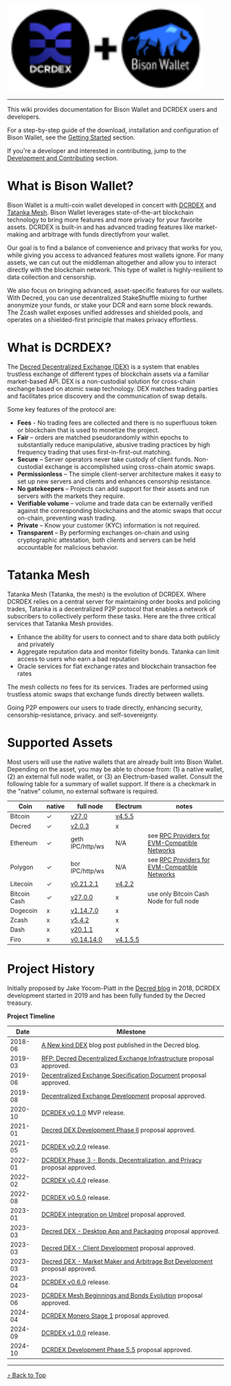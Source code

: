 <a id="top"/>

<img src="./images/logo_wide_v2.svg" alt="DCRDEX" width="456">

---

This wiki provides documentation for Bison Wallet and DCRDEX users and developers.

For a step-by-step guide of the download, installation and configuration of Bison Wallet,
see the [Getting Started](Getting-Started) section.

If you're a developer and interested in contributing, jump to the
 [Development and Contributing](Development-and-Contributing) section.


# What is Bison Wallet?

Bison Wallet is a multi-coin wallet developed in concert with [DCRDEX](#what-is-dcrdex) 
and [Tatanka Mesh](#tatanka-mesh). Bison Wallet leverages state-of-the-art blockchain 
technology to bring more features and more privacy for your favorite assets. DCRDEX is 
built-in and has advanced trading features like market-making and arbitrage with funds 
directlyfrom your wallet.

Our goal is to find a balance of convenience and privacy that works for you,
while giving you access to advanced features most wallets ignore. For many
assets, we can cut out the middleman altogether and allow you to interact
directly with the blockchain network. This type of wallet is highly-resilient to
data collection and censorship.

We also focus on bringing advanced, asset-specific features for our wallets.
With Decred, you can use decentralized StakeShuffle mixing to further anonymize 
your funds, or stake your DCR and earn some block rewards. The Zcash wallet exposes 
unified addresses and shielded pools, and operates on a shielded-first principle 
that makes privacy effortless.

# What is DCRDEX?

The [Decred Decentralized Exchange (DEX)](https://dex.decred.org/) is a system
that enables trustless exchange of different types of blockchain assets via a
familiar market-based API. DEX is a non-custodial solution for cross-chain
exchange based on atomic swap technology. DEX matches trading parties and
facilitates price discovery and the communication of swap details.


Some key features of the protocol are:

- **Fees** - No trading fees are collected and there is no superfluous token 
or blockchain that is used to monetize the project.
- **Fair** – orders are matched pseudorandomly within epochs to substantially 
reduce manipulative, abusive trading practices by high frequency trading that 
uses first-in-first-out matching.
- **Secure** – Server operators never take custody of client funds. Non-custodial 
exchange is accomplished using cross-chain atomic swaps.
- **Permissionless** – The simple client-server architecture makes it easy to set 
up new servers and clients and enhances censorship resistance.
- **No gatekeepers** – Projects can add support for their assets and run servers 
with the markets they require.
- **Verifiable volume** – volume and trade data can be externally verified against 
the corresponding blockchains and the atomic swaps that occur on-chain, preventing 
wash trading.
- **Private** – Know your customer (KYC) information is not required.
- **Transparent** – By performing exchanges on-chain and using cryptographic 
attestation, both clients and servers can be held accountable for malicious behavior.

# Tatanka Mesh

Tatanka Mesh (Tatanka, the mesh) is the evolution of DCRDEX. Where DCRDEX relies
on a central server for maintaining order books and policing trades, Tatanka is
a decentralized P2P protocol that enables a network of subscribers to
collectively perform these tasks. Here are the three critical services that
Tatanka Mesh provides.

- Enhance the ability for users to connect and to share data both publicly and privately
- Aggregate reputation data and monitor fidelity bonds. Tatanka can limit
access to users who earn a bad reputation
- Oracle services for fiat exchange rates and blockchain transaction fee rates

The mesh collects no fees for its services. Trades are performed using trustless
atomic swaps that exchange funds directly between wallets.

Going P2P empowers our users to trade directly, enhancing security,
censorship-resistance, privacy. and self-sovereignty.

# Supported Assets

Most users will use the native wallets that are already built into Bison Wallet. 
Depending on the asset, you may be able to choose from: (1) a native
wallet, (2) an external full node wallet, or (3) an Electrum-based wallet.
Consult the following table for a summary of wallet support. If there is a
checkmark in the "native" column, no external software is required.

| Coin         | native | full node                                                   | Electrum                                                      | notes                                                                                             |
|--------------|--------|-------------------------------------------------------------|---------------------------------------------------------------|---------------------------------------------------------------------------------------------------|
| Bitcoin      | ✓      | [v27.0](https://bitcoincore.org/en/download/)               | [v4.5.5](https://electrum.org/)                               |                                                                                                   |
| Decred       | ✓      | [v2.0.3](https://github.com/decred/decred-release/releases) | x                                                             |                                                                                                   |
| Ethereum     | ✓      | geth IPC/http/ws                                            | N/A                                                           | see [RPC Providers for EVM-Compatible Networks](Wallet#rpc-providers-for-evm-compatible-networks) |
| Polygon      | ✓      | bor IPC/http/ws                                             | N/A                                                           | see [RPC Providers for EVM-Compatible Networks](Wallet#rpc-providers-for-evm-compatible-networks) |
| Litecoin     | ✓      | [v0.21.2.1](https://litecoin.org/)                          | [v4.2.2](https://electrum-ltc.org/)                           |                                                                                                   |
| Bitcoin Cash | ✓      | [v27.0.0](https://bitcoincashnode.org/)                     | x                                                             | use only Bitcoin Cash Node for full node                                                          |
| Dogecoin     | x      | [v1.14.7.0](https://dogecoin.com/)                          | x                                                             |                                                                                                   |
| Zcash        | x      | [v5.4.2](https://z.cash/download/)                          | x                                                             |                                                                                                   |
| Dash         | x      | [v20.1.1](https://github.com/dashpay/dash/releases)         | x                                                             |                                                                                                   |
| Firo         | x      | [v0.14.14.0](https://github.com/firoorg/firo/releases)      | [v4.1.5.5](https://github.com/firoorg/electrum-firo/releases) |                                                                                                   |


# Project History

Initially proposed by Jake Yocom-Piatt in the
[Decred blog](https://blog.decred.org/2018/06/05/A-New-Kind-of-DEX/) in 2018, 
DCRDEX development started in 2019 and has been fully funded by the Decred treasury.

**Project Timeline**

| Date    | Milestone                                                                                                               |
|---------|-------------------------------------------------------------------------------------------------------------------------|
| 2018-06 | [A New kind DEX](https://blog.decred.org/2018/06/05/A-New-Kind-of-DEX/) blog post published in the Decred blog.         |
| 2019-03 | [RFP: Decred Decentralized Exchange Infrastructure](https://proposals.decred.org/record/3360c14) proposal approved.     |
| 2019-06 | [Decentralized Exchange Specification Document](https://proposals.decred.org/record/94cc1ee) proposal approved.         |
| 2019-08 | [Decentralized Exchange Development](https://proposals.decred.org/record/ad972c3) proposal approved.                    |
| 2020-10 | [DCRDEX v0.1.0](https://github.com/decred/dcrdex/releases/tag/release-v0.1.0) MVP release.                              |
| 2021-01 | [Decred DEX Development Phase II](https://proposals.decred.org/record/cbd0f92) proposal approved.                       |
| 2021-05 | [DCRDEX v0.2.0](https://github.com/decred/dcrdex/releases/tag/v0.2.0) release.                                          |
| 2022-01 | [DCRDEX Phase 3 - Bonds, Decentralization, and Privacy](https://proposals.decred.org/record/3326c82) proposal approved. |
| 2022-02 | [DCRDEX v0.4.0](https://github.com/decred/dcrdex/releases/tag/v0.4.0) release.                                          |
| 2022-08 | [DCRDEX v0.5.0](https://github.com/decred/dcrdex/releases/tag/v0.5.0) release.                                          |
| 2023-01 | [DCRDEX integration on Umbrel](https://proposals.decred.org/record/8d83046) proposal approved.                          |
| 2023-03 | [Decred DEX - Desktop App and Packaging](https://proposals.decred.org/record/ae7c4fe) proposal approved.                |
| 2023-03 | [Decred DEX - Client Development](https://proposals.decred.org/record/ca6b749) proposal approved.                       |
| 2023-03 | [Decred DEX - Market Maker and Arbitrage Bot Development](https://dcrdata.org/proposals) proposal approved.             |
| 2023-04 | [DCRDEX v0.6.0](https://github.com/decred/dcrdex/releases/tag/v0.6.0) release.                                          |
| 2023-06 | [DCRDEX Mesh Beginnings and Bonds Evolution](https://proposals.decred.org/record/4d2324b) proposal approved.            |
| 2024-04 | [DCRDEX Monero Stage 1](https://proposals.decred.org/record/fa0ea64) proposal approved.                                 |
| 2024-09 | [DCRDEX v1.0.0](https://github.com/decred/dcrdex/releases/tag/v0.6.0) release.                                          |
| 2024-10 | [DCRDEX Development Phase 5.5](https://proposals.decred.org/record/0d23788) proposal approved.                          |

---

[⤴ Back to Top](#top)